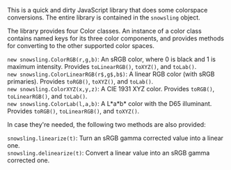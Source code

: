 This is a quick and dirty JavaScript library that does some colorspace conversions. The entire library is contained in the `snowsling` object.

The library provides four Color classes. An instance of a color class contains named keys for its three color components, and provides methods for converting to the other supported color spaces.

`new snowsling.ColorRGB(r,g,b)`: An sRGB color, where 0 is black and 1 is maximum intensity. Provides `toLinearRGB()`, `toXYZ()`, and `toLab()`.  
`new snowsling.ColorLinearRGB(r$,g$,b$)`: A linear RGB color (with sRGB primaries). Provides `toRGB()`, `toXYZ()`, and `toLab()`.  
`new snowsling.ColorXYZ(x,y,z)`: A CIE 1931 XYZ color. Provides `toRGB()`, `toLinearRGB()`, and `toLab()`.  
`new snowsling.ColorLab(l,a,b)`: A L\*a\*b\* color with the D65 illuminant. Provides `toRGB()`, `toLinearRGB()`, and `toXYZ()`.

In case they're needed, the following two methods are also provided:

`snowsling.linearize(t)`: Turn an sRGB gamma corrected value into a linear one.  
`snowsling.delinearize(t)`: Convert a linear value into an sRGB gamma corrected one.


